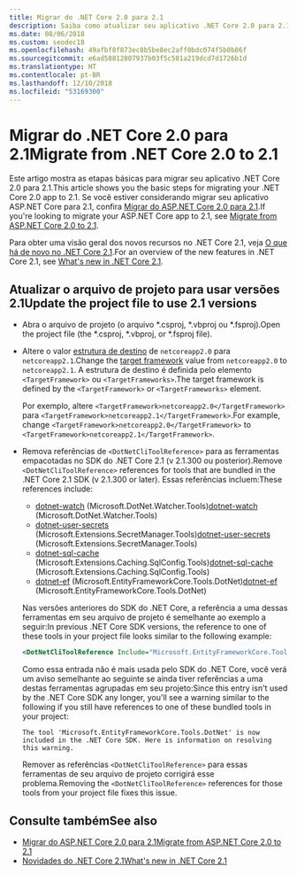 ```yaml
---
title: Migrar do .NET Core 2.0 para 2.1
description: Saiba como atualizar seu aplicativo .NET Core 2.0 para 2.1.
ms.date: 08/06/2018
ms.custom: seodec18
ms.openlocfilehash: 49afbf8f873ec8b5be8ec2aff0bdc074f5b0b86f
ms.sourcegitcommit: e6ad58812807937b03f5c581a219dcd7d1726b1d
ms.translationtype: HT
ms.contentlocale: pt-BR
ms.lasthandoff: 12/10/2018
ms.locfileid: "53169300"
---
```

# <a name="migrate-from-net-core-20-to-21"></a><span data-ttu-id="8fd6c-103">Migrar do .NET Core 2.0 para 2.1</span><span class="sxs-lookup"><span data-stu-id="8fd6c-103">Migrate from .NET Core 2.0 to 2.1</span></span>

<span data-ttu-id="8fd6c-104">Este artigo mostra as etapas básicas para migrar seu aplicativo .NET Core 2.0 para 2.1.</span><span class="sxs-lookup"><span data-stu-id="8fd6c-104">This article shows you the basic steps for migrating your .NET Core 2.0 app to 2.1.</span></span> <span data-ttu-id="8fd6c-105">Se você estiver considerando migrar seu aplicativo ASP.NET Core para 2.1, confira [Migrar do ASP.NET Core 2.0 para 2.1](/aspnet/core/migration/20_21).</span><span class="sxs-lookup"><span data-stu-id="8fd6c-105">If you're looking to migrate your ASP.NET Core app to 2.1, see [Migrate from ASP.NET Core 2.0 to 2.1](/aspnet/core/migration/20_21).</span></span>

<span data-ttu-id="8fd6c-106">Para obter uma visão geral dos novos recursos no .NET Core 2.1, veja [O que há de novo no .NET Core 2.1](../whats-new/dotnet-core-2-1.md).</span><span class="sxs-lookup"><span data-stu-id="8fd6c-106">For an overview of the new features in .NET Core 2.1, see [What's new in .NET Core 2.1](../whats-new/dotnet-core-2-1.md).</span></span>

## <a name="update-the-project-file-to-use-21-versions"></a><span data-ttu-id="8fd6c-107">Atualizar o arquivo de projeto para usar versões 2.1</span><span class="sxs-lookup"><span data-stu-id="8fd6c-107">Update the project file to use 2.1 versions</span></span>

* <span data-ttu-id="8fd6c-108">Abra o arquivo de projeto (o arquivo \*.csproj, \*.vbproj ou \*.fsproj).</span><span class="sxs-lookup"><span data-stu-id="8fd6c-108">Open the project file (the \*.csproj, \*.vbproj, or \*.fsproj file).</span></span>

* <span data-ttu-id="8fd6c-109">Altere o valor [estrutura de destino](../../standard/frameworks.md) de `netcoreapp2.0` para `netcoreapp2.1`.</span><span class="sxs-lookup"><span data-stu-id="8fd6c-109">Change the [target framework](../../standard/frameworks.md) value from `netcoreapp2.0` to `netcoreapp2.1`.</span></span> <span data-ttu-id="8fd6c-110">A estrutura de destino é definida pelo elemento `<TargetFramework>` ou `<TargetFrameworks>`.</span><span class="sxs-lookup"><span data-stu-id="8fd6c-110">The target framework is defined by the `<TargetFramework>` or `<TargetFrameworks>` element.</span></span>

  <span data-ttu-id="8fd6c-111">Por exemplo, altere `<TargetFramework>netcoreapp2.0</TargetFramework>` para `<TargetFramework>netcoreapp2.1</TargetFramework>`.</span><span class="sxs-lookup"><span data-stu-id="8fd6c-111">For example, change `<TargetFramework>netcoreapp2.0</TargetFramework>` to `<TargetFramework>netcoreapp2.1</TargetFramework>`.</span></span>

* <span data-ttu-id="8fd6c-112">Remova referências de `<DotNetCliToolReference>` para as ferramentas empacotadas no SDK do .NET Core 2.1 (v 2.1.300 ou posterior).</span><span class="sxs-lookup"><span data-stu-id="8fd6c-112">Remove `<DotNetCliToolReference>` references for tools that are bundled in the .NET Core 2.1 SDK (v 2.1.300 or later).</span></span> <span data-ttu-id="8fd6c-113">Essas referências incluem:</span><span class="sxs-lookup"><span data-stu-id="8fd6c-113">These references include:</span></span>

  * <span data-ttu-id="8fd6c-114">[dotnet-watch](https://github.com/aspnet/DotNetTools/blob/master/src/dotnet-watch/README.md) (Microsoft.DotNet.Watcher.Tools)</span><span class="sxs-lookup"><span data-stu-id="8fd6c-114">[dotnet-watch](https://github.com/aspnet/DotNetTools/blob/master/src/dotnet-watch/README.md) (Microsoft.DotNet.Watcher.Tools)</span></span>
  * <span data-ttu-id="8fd6c-115">[dotnet-user-secrets](https://github.com/aspnet/DotNetTools/blob/master/src/dotnet-user-secrets/README.md) (Microsoft.Extensions.SecretManager.Tools)</span><span class="sxs-lookup"><span data-stu-id="8fd6c-115">[dotnet-user-secrets](https://github.com/aspnet/DotNetTools/blob/master/src/dotnet-user-secrets/README.md) (Microsoft.Extensions.SecretManager.Tools)</span></span>
  * <span data-ttu-id="8fd6c-116">[dotnet-sql-cache](https://github.com/aspnet/DotNetTools/blob/master/src/dotnet-sql-cache/README.md) (Microsoft.Extensions.Caching.SqlConfig.Tools)</span><span class="sxs-lookup"><span data-stu-id="8fd6c-116">[dotnet-sql-cache](https://github.com/aspnet/DotNetTools/blob/master/src/dotnet-sql-cache/README.md) (Microsoft.Extensions.Caching.SqlConfig.Tools)</span></span>
  * <span data-ttu-id="8fd6c-117">[dotnet-ef](/ef/core/miscellaneous/cli/dotnet) (Microsoft.EntityFrameworkCore.Tools.DotNet)</span><span class="sxs-lookup"><span data-stu-id="8fd6c-117">[dotnet-ef](/ef/core/miscellaneous/cli/dotnet) (Microsoft.EntityFrameworkCore.Tools.DotNet)</span></span>
  
  <span data-ttu-id="8fd6c-118">Nas versões anteriores do SDK do .NET Core, a referência a uma dessas ferramentas em seu arquivo de projeto é semelhante ao exemplo a seguir:</span><span class="sxs-lookup"><span data-stu-id="8fd6c-118">In previous .NET Core SDK versions, the reference to one of these tools in your project file looks similar to the following example:</span></span>

  ```xml
  <DotNetCliToolReference Include="Microsoft.EntityFrameworkCore.Tools.DotNet" Version="2.0.0" />
  ```

  <span data-ttu-id="8fd6c-119">Como essa entrada não é mais usada pelo SDK do .NET Core, você verá um aviso semelhante ao seguinte se ainda tiver referências a uma destas ferramentas agrupadas em seu projeto:</span><span class="sxs-lookup"><span data-stu-id="8fd6c-119">Since this entry isn't used by the .NET Core SDK any longer, you'll see a warning similar to the following if you still have references to one of these bundled tools in your project:</span></span>
  
  `The tool 'Microsoft.EntityFrameworkCore.Tools.DotNet' is now included in the .NET Core SDK. Here is information on resolving this warning.`
  
  <span data-ttu-id="8fd6c-120">Remover as referências `<DotNetCliToolReference>` para essas ferramentas de seu arquivo de projeto corrigirá esse problema.</span><span class="sxs-lookup"><span data-stu-id="8fd6c-120">Removing the `<DotNetCliToolReference>` references for those tools from your project file fixes this issue.</span></span>

## <a name="see-also"></a><span data-ttu-id="8fd6c-121">Consulte também</span><span class="sxs-lookup"><span data-stu-id="8fd6c-121">See also</span></span>

* [<span data-ttu-id="8fd6c-122">Migrar do ASP.NET Core 2.0 para 2.1</span><span class="sxs-lookup"><span data-stu-id="8fd6c-122">Migrate from ASP.NET Core 2.0 to 2.1</span></span>](/aspnet/core/migration/20_21)  
* [<span data-ttu-id="8fd6c-123">Novidades do .NET Core 2.1</span><span class="sxs-lookup"><span data-stu-id="8fd6c-123">What's new in .NET Core 2.1</span></span>](../whats-new/dotnet-core-2-1.md)  
